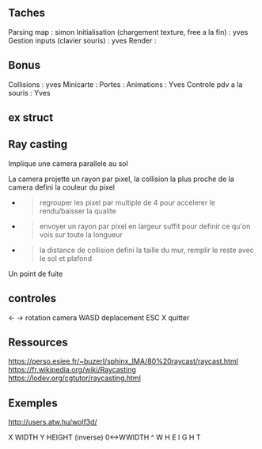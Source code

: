 ## Taches
Parsing map : simon
Initialisation (chargement texture, free a la fin) : yves
Gestion inputs (clavier souris) : yves
Render :

## Bonus
Collisions : yves
Minicarte : 
Portes : 
Animations : Yves
Controle pdv a la souris : Yves

## ex struct

## Ray casting

Implique une camera parallele au sol

La camera projette un rayon par pixel, la collision la plus proche de la camera defini la couleur du pixel
- >regrouper les pixel par multiple de 4 pour accelerer le rendu/baisser la qualite
- >envoyer un rayon par pixel en largeur suffit pour definir ce qu'on vois sur toute la longueur
- >la distance de collision defini la taille du mur, remplir le reste avec le sol et plafond

Un point de fuite

## controles

<- -> rotation camera
WASD deplacement
ESC X quitter

## Ressources

https://perso.esiee.fr/~buzerl/sphinx_IMA/80%20raycast/raycast.html
https://fr.wikipedia.org/wiki/Raycasting
https://lodev.org/cgtutor/raycasting.html

## Exemples

http://users.atw.hu/wolf3d/

X WIDTH
Y HEIGHT (inverse)
0<->WWIDTH
^
W
H
E
I
G
H
T